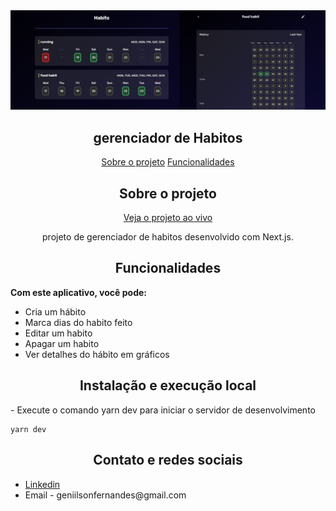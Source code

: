<img src="ui_01.png">

<h2 align="center">
  gerenciador de Habitos
</h1>

  <p align="center" id="menu">
    <a href="#sobre-o-projeto">Sobre o projeto</a>
    <a href="#funcionalidades">Funcionalidades</a>
  </p>

  <h2 align="center" id="sobre-o-projeto">Sobre o projeto</h2>

  <p align="center">
    <a href="https://habbit-app.vercel.app/">
      Veja o projeto ao vivo
    </a>
  <p>

  <p align="center">
    projeto de gerenciador de habitos desenvolvido com Next.js.
  </p>

  <h2 align="center" id="funcionalidades">Funcionalidades</h2>

<b>Com este aplicativo, você pode:</b>

  <ul>
    <li>Cria um hábito</li>
    <li>Marca dias do habito feito</li>
    <li>Editar um habito</li>
    <li>Apagar um habito</li>
    <li>Ver detalhes do hábito em gráficos</li>
  </ul>

 <h2 align="center" id="instalação-e-execução-local"> Instalação e execução local </h2>

  <p>
  - Execute o comando yarn dev para iniciar o servidor de desenvolvimento
  </p>

```
yarn dev
```

<h2 align="center">Contato e redes sociais</h2>
  <ul>
    <li>
      <a href="https://www.linkedin.com/in/genilson-fernandes">Linkedin</a>
    </li>
    <li>
      Email - geniilsonfernandes@gmail.com
    </li>
  </ul>
  </br >
